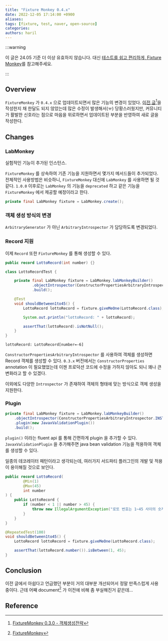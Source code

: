 ```yaml
---
title: "Fixture Monkey 0.4.x"
date: 2022-12-05 17:14:00 +0900
aliases:
tags: [fixture, test, naver, open-source]
categories:
authors: haril
---
```


:::warning

이 글은 24.05 기준 더 이상 유효하지 않습니다.
대신 [테스트를 쉽고 편리하게, Fixture Monkey](https://haril.dev/blog/2024/02/03/Fixture-Monkey)를 참고해주세요.

:::

## Overview

`FixtureMonkey` 가 `0.4.x` 으로 업데이트되면서 많은 기능의 변경이 있었다. [이전 글](https://haril.dev/blog/2022/09/19/Fixture-monkey-overview)[^footnote]을 작성한지 채 한달도 되지 않았는데 많은 수정이 발생해서(ㅠ) 당황스러웠지만, 커뮤니티가 활발한 신호라는 점으로 마음을 위로하면서 업데이트된 부분을 반영하여 새로 글을 작성한다.

## Changes

### LabMonkey

실험적인 기능이 추가된 인스턴스.

`FixtureMonkey` 를 상속하여 기존 기능을 지원하면서 몇가지 메서드들이 추가되었다. 전체적인 사용방법은 비슷하니, `FixtureMonkey` 대신에 `LabMonkey` 를 사용하면 될 것 같다. `1.0.0` 이후로는 `LabMonkey` 의 기능을 `deprecated` 하고 같은 기능을 `FixtureMonkey` 에서 제공할 예정이라고 한다.

```java
private final LabMonkey fixture = LabMonkey.create();
```

### 객체 생성 방식의 변경

`ArbitraryGenerator` 가 아닌 `ArbitraryIntrospector` 가 담당하도록 변경되었다.

### Record 지원

이제 `Record` 또한 `FixtureMonkey` 를 통해 생성할 수 있다.

```java
public record LottoRecord(int number) {}
```

```java
class LottoRecordTest {

    private final LabMonkey fixture = LabMonkey.labMonkeyBuilder()
            .objectIntrospector(ConstructorPropertiesArbitraryIntrospector.INSTANCE)
            .build();

    @Test
    void shouldBetween1to45() {
        LottoRecord lottoRecord = fixture.giveMeOne(LottoRecord.class);

        System.out.println("lottoRecord: " + lottoRecord);

        assertThat(lottoRecord).isNotNull();
    }
}
```

```console
lottoRecord: LottoRecord[number=-6]
```

`ConstructorPropertiesArbitraryIntrospector` 를 사용하여 객체를 생성하면 Record 객체를 생성할 수 있다. `0.3.x` 버전에서는 `ConstructorProperties` annotation 이 필요했었는데 이젠 프로덕션 코드에 수정을 가하지 않아도 되니 꽤나 큰 변화라고 할 수 있겠다.

이외에도 다양한 `Introspector` 가 존재하여 객체의 형태에 맞는 방식으로 객체 생성을 지원한다.

### Plugin

```java
private final LabMonkey fixture = LabMonkey.labMonkeyBuilder()
    .objectIntrospector(ConstructorPropertiesArbitraryIntrospector.INSTANCE)
    .plugin(new JavaxValidationPlugin())
    .build();
```

`plugin()` 이라는 fluent api 를 통해 간편하게 plugin 을 추가할 수 있다. `JavaxValidationPlugin` 을 추가해주면 java bean validation 기능을 적용하여 객체를 생성할 수 있다.

일종의 데코레이터 패턴이라고 생각되는데, 여러가지 서드파티 플러그인의 개발 및 적용이 용이해질 것으로 보인다.

```java
public record LottoRecord(
        @Min(1)
        @Max(45)
        int number
) {
    public LottoRecord {
        if (number < 1 || number > 45) {
            throw new IllegalArgumentException("로또 번호는 1~45 사이의 숫자여야 합니다.");
        }
    }
}
```

```java
@RepeatedTest(100)
void shouldBetween1to45() {
    LottoRecord lottoRecord = fixture.giveMeOne(LottoRecord.class);

    assertThat(lottoRecord.number()).isBetween(1, 45);
}
```

## Conclusion

이전 글에서 아쉽다고 언급했던 부분이 거의 대부분 개선되어서 정말 만족스럽게 사용 중이다. 근데 어째 document[^fn-nth-2] 가 이전에 비해 좀 부실해진거 같은데...

## Reference

[^footnote]: [FixtureMonkey 0.3.0 - 객체생성전략](https://naver.github.io/fixture-monkey/kr/)

[^fn-nth-2]: [FixtureMonkey](https://naver.github.io/fixture-monkey/kr/)
